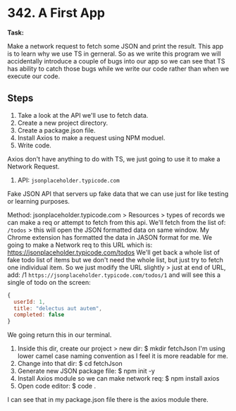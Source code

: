 # 342. A First App

**Task:**

Make a network request to fetch some JSON and print the result.
This app is to learn why we use TS in gerneral. So as we write this program we will accidentally introduce a couple of bugs into our app so we can see that TS has ability to catch those bugs while we write our code rather than when we execute our code.

## Steps

1. Take a look at the API we'll use to fetch data.
2. Create a new project directory.
3. Create a package.json file.
4. Install Axios to make a request using NPM moduel.
5. Write code.

Axios don't have anything to do with TS, we just going to use it to make a Network Request.

1. API: 
`jsonplaceholder.typicode.com`

Fake JSON API that servers up fake data that we can use just for like testing or learning purposes.

Method:
jsonplaceholder.typicode.com > Resources > types of records we can make a req or attempt to fetch from this api. We'll fetch from the list of: `/todos` > this will open the JSON formatted data on same window. My Chrome extension has formatted the data in JASON format for me. We going to make a Network req to this URL which is: https://jsonplaceholder.typicode.com/todos
We'll get back a whole list of fake todo list of items but we don't need the whole list, but just try to fetch one individual item. So we just modify the URL slightly > just at end of URL, add: /1
`https://jsonplaceholder.typicode.com/todos/1`
and will see this a single of todo on the screen:
```js
{
  userId: 1,
  title: "delectus aut autem",
  completed: false
}
```

We going return this in our terminal. 
1. Inside this dir, create our project > new dir: $ mkdir fetchJson
I'm using lower camel case naming convention as I feel it is more readable for me.
2. Change into that dir: $ cd fetchJson
3. Generate new JSON package file: $ npm init -y
4. Install Axios module so we can make network req: $ npm install axios
5. Open code editor: $ code .

I can see that in my package.json file there is the axios module there.
